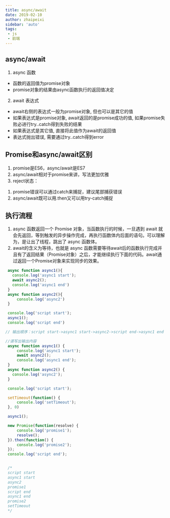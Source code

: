 ```yaml
---
title: async/await
date: 2019-02-10
author: zhaipeixi
sidebar: 'auto'
tags:
 - js
 - 前端
---
```

## async/await 
1. async 函数
  - 函数的返回值为promise对象
  - promise对象的结果由async函数执行的返回值决定
2. await 表达式
  - await右侧的表达式一般为promise对象, 但也可以是其它的值
  - 如果表达式是promise对象, await返回的是promise成功的值, 如果promise失败必进行try..catch得到失败的结果
  - 如果表达式是其它值, 直接将此值作为await的返回值
  - 表达式抛出错误, 需要通过try..catch得到error
## Promise和async/await区别
1. promise是ES6，async/await是ES7
2. async/await相对于promise来讲，写法更加优雅
3. reject状态：
  1) promise错误可以通过catch来捕捉，建议尾部捕获错误
  2) async/await既可以用.then又可以用try-catch捕捉

## 执行流程
1. async 函数返回一个 Promise 对象，当函数执行的时候，一旦遇到 await 就会先返回，等到触发的异步操作完成，再执行函数体内后面的语句。可以理解为，是让出了线程，跳出了 async 函数体。
2. await的含义为等待，也就是 async 函数需要等待await后的函数执行完成并且有了返回结果（Promise对象）之后，才能继续执行下面的代码。await通过返回一个Promise对象来实现同步的效果。
 ```js
  async function async1(){
    console.log('async1 start');
    await async2();
    console.log('async1 end')
  }
  async function async2(){
      console.log('async2')
  }

  console.log('script start');
  async1();
  console.log('script end')

// 输出顺序：script start->async1 start->async2->script end->async1 end
 ```

 ```js
 //请写出输出内容
  async function async1() {
      console.log('async1 start');
      await async2();
      console.log('async1 end');
  }
  async function async2() {
    console.log('async2');
  }

  console.log('script start');

  setTimeout(function() {
      console.log('setTimeout');
  }, 0)

  async1();

  new Promise(function(resolve) {
      console.log('promise1');
      resolve();
  }).then(function() {
      console.log('promise2');
  });
  console.log('script end');


  /*
  script start
  async1 start
  async2
  promise1
  script end
  async1 end
  promise2
  setTimeout
  */
 ```